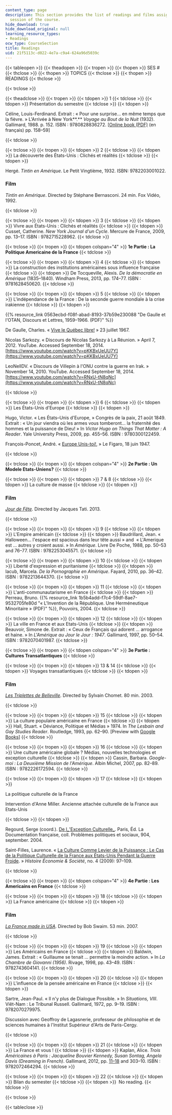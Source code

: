 ```yaml
---
content_type: page
description: This section provides the list of readings and films assigned for each
  session of the course.
hide_download: true
hide_download_original: null
learning_resource_types:
- Readings
ocw_type: CourseSection
title: Readings
uid: 21f5113c-d022-4e7a-c9a4-624a96d5039c
---
```


{{< tableopen >}}
{{< theadopen >}}
{{< tropen >}}
{{< thopen >}}
SES #
{{< thclose >}}
{{< thopen >}}
TOPICS
{{< thclose >}}
{{< thopen >}}
READINGS
{{< thclose >}}

{{< trclose >}}

{{< theadclose >}}
{{< tropen >}}
{{< tdopen >}}
1
{{< tdclose >}}
{{< tdopen >}}
Présentation du semestre
{{< tdclose >}}
{{< tdopen >}}


Céline, Louis-Ferdinand. Extrait : « Pour une surprise… en même temps que la fièvre. » L'Arrivée à New York**.** _Voyage au Bout de la Nuit_ (1932). Gallimard, 1988. p. 152. ISBN : 9780828836272. \[[Online book (PDF)](http://www.pourlhistoire.com/docu/voyage-celine.pdf) (en français) pp. 158–59\]


{{< tdclose >}}

{{< trclose >}}
{{< tropen >}}
{{< tdopen >}}
2
{{< tdclose >}}
{{< tdopen >}}
La découverte des États-Unis : Clichés et réalités
{{< tdclose >}}
{{< tdopen >}}


Hergé. _Tintin en Amérique_. Le Petit Vingtième, 1932. ISBN: 9782203001022.

### Film

_Tintin en Amérique_. Directed by Stéphane Bernasconi. 24 min. Fox Vidéo, 1992.


{{< tdclose >}}

{{< trclose >}}
{{< tropen >}}
{{< tdopen >}}
3
{{< tdclose >}}
{{< tdopen >}}
Vivre aux États-Unis : Clichés et réalités
{{< tdclose >}}
{{< tdopen >}}
Cusset, Catherine. _New York Journal d'un Cycle_. Mercure de France, 2009, pp. 13–17. ISBN : 9782715228962.
{{< tdclose >}}

{{< trclose >}}
{{< tropen >}}
{{< tdopen colspan="4" >}}
**1e Partie : La Politique Americaine de la France**
{{< tdclose >}}

{{< trclose >}}
{{< tropen >}}
{{< tdopen >}}
4
{{< tdclose >}}
{{< tdopen >}}
La construction des institutions américaines sous influence française
{{< tdclose >}}
{{< tdopen >}}
De Tocqueville, Alexis. _De la démocratie en Amérique_ (1835–1840)_._ Windham Press, 2013, pp. 174–77. ISBN : 9781628450620.
{{< tdclose >}}

{{< trclose >}}
{{< tropen >}}
{{< tdopen >}}
5
{{< tdclose >}}
{{< tdopen >}}
L'indépendance de la France : De la seconde guerre mondiale à la crise  
irakienne
{{< tdclose >}}
{{< tdopen >}}


{{% resource_link 0563ecbd-f08f-abad-8193-37b59e230088 "De Gaulle et l'OTAN, Discours et Lettres, 1959–1966. (PDF)" %}}

De Gaulle, Charles. « [Vive le Québec libre!](https://www.cbc.ca/news/canada/montreal/charles-de-gaulle-speech-50th-annivesary-1.4218130) » 23 juillet 1967.

Nicolas Sarkozy. « Discours de Nicolas Sarkozy à La Réunion. » April 7, 2012. YouTube. Accessed September 18, 2014. [https://www.youtube.com/watch?v=pKKBxUeUU7Y](https://www.youtube.com/watch?v=pKKBxUeUU7Y)

LeoNellDV. « Discours de Villepin à l'ONU contre la guerre en Irak. » November 14, 2010. YouTube. Accessed September 18, 2014. [https://www.youtube.com/watch?v=RNxU-tN8qNc](https://www.youtube.com/watch?v=RNxU-tN8qNc)


{{< tdclose >}}

{{< trclose >}}
{{< tropen >}}
{{< tdopen >}}
6
{{< tdclose >}}
{{< tdopen >}}
Les États-Unis d'Europe
{{< tdclose >}}
{{< tdopen >}}


Hugo, Victor. « Les États–Unis d'Europe, » Congrès de la paix, 21 août 1849. Extrait : « Un jour viendra où les armes vous tomberont… la fraternité des hommes et la puissance de Dieu! » In _Victor Hugo on Things That Matter : A Reader_. Yale University Press, 2009, pp. 455–56. ISBN : 9780300122459.

François-Poncet, André. « [Europe Unis-toi!](http://www.cvce.eu/obj/europe_unis_toi_dans_le_figaro_18_juin_1947-fr-d940bcb1-75eb-439d-bc66-e8874fad3035.html), » Le Figaro, 18 juin 1947.


{{< tdclose >}}

{{< trclose >}}
{{< tropen >}}
{{< tdopen colspan="4" >}}
**2e Partie : Un Modele Etats-Uniens?**
{{< tdclose >}}

{{< trclose >}}
{{< tropen >}}
{{< tdopen >}}
7 & 8
{{< tdclose >}}
{{< tdopen >}}
La culture de masse
{{< tdclose >}}
{{< tdopen >}}


### Film

[_Jour de Fête_](http://www.allocine.fr/video/player_gen_cmedia=19534544&cfilm=2605.html). Directed by Jacques Tati. 2013.


{{< tdclose >}}

{{< trclose >}}
{{< tropen >}}
{{< tdopen >}}
9
{{< tdclose >}}
{{< tdopen >}}
L'Empire américain
{{< tdclose >}}
{{< tdopen >}}
Baudrillard, Jean. « Halloween… l'espace est spacious dans leur tête aussi » and  « L'Amerique est … autres y croient aussi. » In _Amérique_. Livre De Poche, 1988, pp. 50–53 and 76–77. ISBN : 9782253045571.
{{< tdclose >}}

{{< trclose >}}
{{< tropen >}}
{{< tdopen >}}
10
{{< tdclose >}}
{{< tdopen >}}
Liberté d'expression et puritanisme
{{< tdclose >}}
{{< tdopen >}}
Iacub, Marcela. _De la Pornographie en Amérique_. Fayard, 2010, pp. 36–42. ISBN : 9782213644370.
{{< tdclose >}}

{{< trclose >}}
{{< tropen >}}
{{< tdopen >}}
11
{{< tdclose >}}
{{< tdopen >}}
L'anti-communautarisme en France
{{< tdclose >}}
{{< tdopen >}}
Perreau, Bruno. {{% resource_link 1b5b4add-f7c4-59df-8ae7-9532705fe80d "« L'Invention de la République. Une Herméneutique Minoritaire » (PDF)" %}}, Pouvoirs, 2004.
{{< tdclose >}}

{{< trclose >}}
{{< tropen >}}
{{< tdopen >}}
12
{{< tdclose >}}
{{< tdopen >}}
La ville en France et aux Etats-Unis
{{< tdclose >}}
{{< tdopen >}}
Beauvoir, Simone de. Extrait : « Ceux de Français qui adorent … arrogance et haine. » In _L'Amérique au Jour le Jour : 1947_. Gallimard, 1997, pp. 50–54. ISBN : 9782070401987.
{{< tdclose >}}

{{< trclose >}}
{{< tropen >}}
{{< tdopen colspan="4" >}}
**3e Partie : Cultures Transatlantiques**
{{< tdclose >}}

{{< trclose >}}
{{< tropen >}}
{{< tdopen >}}
13 & 14
{{< tdclose >}}
{{< tdopen >}}
Voyages transatlantiques
{{< tdclose >}}
{{< tdopen >}}


### Film

[_Les Triplettes de Belleville_](http://www.allocine.fr/film/fichefilm_gen_cfilm=44206.html). Directed by Sylvain Chomet. 80 min. 2003.


{{< tdclose >}}

{{< trclose >}}
{{< tropen >}}
{{< tdopen >}}
15
{{< tdclose >}}
{{< tdopen >}}
La culture populaire américaine en France
{{< tdclose >}}
{{< tdopen >}}
Hall, Stuart. « Déviance, Politique et Médias » 1974. In _The Lesbain and Gay Studies Reader_. Routledge, 1993, pp. 62–90. \[Preview with [Google Books](http://books.google.com/books?id=PaNdHqo-9wIC&pg=PA62)\]
{{< tdclose >}}

{{< trclose >}}
{{< tropen >}}
{{< tdopen >}}
16
{{< tdclose >}}
{{< tdopen >}}
Une culture américaine globale ? Médias, nouvelles technologies et exception culturelle
{{< tdclose >}}
{{< tdopen >}}
Cassin, Barbara. _Google-moi : La Deuxième Mission de l'Amérique_. Albin Michel, 2007, pp. 82–89. ISBN : 9782226172594.
{{< tdclose >}}

{{< trclose >}}
{{< tropen >}}
{{< tdopen >}}
17
{{< tdclose >}}
{{< tdopen >}}


La politique culturelle de la France

Intervention d'Anne Miller. Ancienne attachée culturelle de la France aux Etats-Unis


{{< tdclose >}}
{{< tdopen >}}


Regourd, Serge (coord.). [De l_'Exception Culturelle_](http://questionsdecommunication.revues.org/7994). Paris, Éd. La Documentation française, coll. Problèmes politiques et sociaux, 904, september. 2004.

Saint-Filles, Laurence. « [La Culture Comme Levier de la Puissance : Le Cas de la Politique Culturelle de la France aux États-Unis Pendant la Guerre Froide](http://dx.doi.org/10.3917/hes.094.0097). » _Histoire Économie & Société_, no. 4 (2009): 97–109.


{{< tdclose >}}

{{< trclose >}}
{{< tropen >}}
{{< tdopen colspan="4" >}}
**4e Partie : Les Americains en France**
{{< tdclose >}}

{{< trclose >}}
{{< tropen >}}
{{< tdopen >}}
18
{{< tdclose >}}
{{< tdopen >}}
La France américaine
{{< tdclose >}}
{{< tdopen >}}


### Film

[_La France made in USA_](http://boutique.arte.tv/f1615-francemadeinusa). Directed by Bob Swaim. 53 min. 2007.


{{< tdclose >}}

{{< trclose >}}
{{< tropen >}}
{{< tdopen >}}
19
{{< tdclose >}}
{{< tdopen >}}
Les Américains en France
{{< tdclose >}}
{{< tdopen >}}
Baldwin, James. Extrait : « Guillaume se tenait … permettre la moindre action. » In _La Chambre de Giovanni_ _(1956)_. Rivage, 1998, pp. 43–49. ISBN : 9782743604141.
{{< tdclose >}}

{{< trclose >}}
{{< tropen >}}
{{< tdopen >}}
20
{{< tdclose >}}
{{< tdopen >}}
L'influence de la pensée américaine en France
{{< tdclose >}}
{{< tdopen >}}


Sartre, Jean-Paul. « Il n'y plus de Dialogue Possible. » In _Situations, VIII_. Viêt-Nam : Le Tribunal Russell. Gallimard, 1972, pp. 9–19. ISBN : 9782070279975.

Discussion avec Geoffroy de Lagasnerie, professeur de philosophie et de sciences humaines à l'Institut Supérieur d'Arts de Paris-Cergy.


{{< tdclose >}}

{{< trclose >}}
{{< tropen >}}
{{< tdopen >}}
21
{{< tdclose >}}
{{< tdopen >}}
La France et vous !
{{< tdclose >}}
{{< tdopen >}}
Kaplan, Alice. _Trois Américaines à Paris : Jacqueline Bouvier Kennedy, Susan Sontag, Angela Davis (Dreaming in French)_. Gallimard, 2012, pp. [11–18](http://www.edenlivres.fr/p/44497) and 303–10. ISBN : 9782072464294.
{{< tdclose >}}

{{< trclose >}}
{{< tropen >}}
{{< tdopen >}}
22
{{< tdclose >}}
{{< tdopen >}}
Bilan du semester
{{< tdclose >}}
{{< tdopen >}}
 No reading.
{{< tdclose >}}

{{< trclose >}}

{{< tableclose >}}
